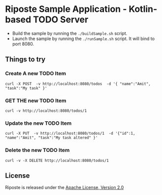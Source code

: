 # Riposte Sample Application - Kotlin-based TODO Server

* Build the sample by running the `./buildSample.sh` script.
* Launch the sample by running the `./runSample.sh` script. It will bind to port 8080. 
 
## Things to try

### Create A new TODO Item

`curl -X POST  -v http://localhost:8080/todos  -d '{ "name":"Amit", "task":"My task" }'`

### GET THE new TODO Item

`curl -v http://localhost:8080/todos/1`

### Update the new TODO Item
`curl -X PUT  -v http://localhost:8080/todos/1  -d '{"id":1, "name":"Amit", "task":"My task altered" }'`

### Delete the new TODO Item

`curl -v -X DELETE http://localhost:8080/todos/1`

## License

Riposte is released under the [Apache License, Version 2.0](http://www.apache.org/licenses/LICENSE-2.0)
